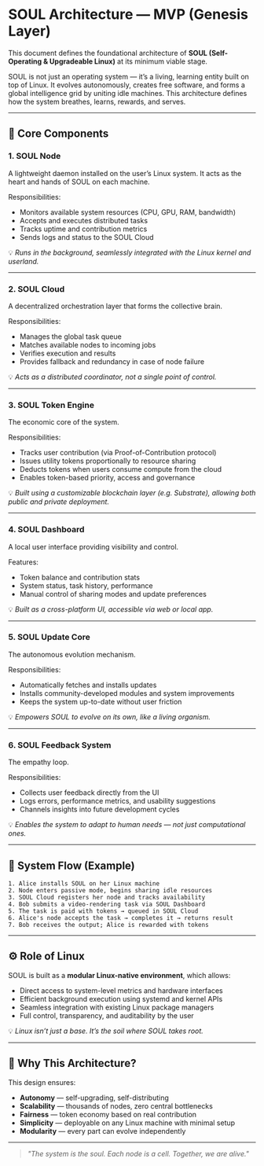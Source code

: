 # SOUL Architecture — MVP (Genesis Layer)

This document defines the foundational architecture of **SOUL (Self-Operating & Upgradeable Linux)** at its minimum viable stage.

SOUL is not just an operating system — it’s a living, learning entity built on top of Linux. It evolves autonomously, creates free software, and forms a global intelligence grid by uniting idle machines. This architecture defines how the system breathes, learns, rewards, and serves.

---

## 🧠 Core Components

### 1. SOUL Node
A lightweight daemon installed on the user’s Linux system. It acts as the heart and hands of SOUL on each machine.

Responsibilities:
- Monitors available system resources (CPU, GPU, RAM, bandwidth)
- Accepts and executes distributed tasks
- Tracks uptime and contribution metrics
- Sends logs and status to the SOUL Cloud

💡 *Runs in the background, seamlessly integrated with the Linux kernel and userland.*

---

### 2. SOUL Cloud
A decentralized orchestration layer that forms the collective brain.

Responsibilities:
- Manages the global task queue
- Matches available nodes to incoming jobs
- Verifies execution and results
- Provides fallback and redundancy in case of node failure

💡 *Acts as a distributed coordinator, not a single point of control.*

---

### 3. SOUL Token Engine
The economic core of the system.

Responsibilities:
- Tracks user contribution (via Proof-of-Contribution protocol)
- Issues utility tokens proportionally to resource sharing
- Deducts tokens when users consume compute from the cloud
- Enables token-based priority, access and governance

💡 *Built using a customizable blockchain layer (e.g. Substrate), allowing both public and private deployment.*

---

### 4. SOUL Dashboard
A local user interface providing visibility and control.

Features:
- Token balance and contribution stats
- System status, task history, performance
- Manual control of sharing modes and update preferences

💡 *Built as a cross-platform UI, accessible via web or local app.*

---

### 5. SOUL Update Core
The autonomous evolution mechanism.

Responsibilities:
- Automatically fetches and installs updates
- Installs community-developed modules and system improvements
- Keeps the system up-to-date without user friction

💡 *Empowers SOUL to evolve on its own, like a living organism.*

---

### 6. SOUL Feedback System
The empathy loop.

Responsibilities:
- Collects user feedback directly from the UI
- Logs errors, performance metrics, and usability suggestions
- Channels insights into future development cycles

💡 *Enables the system to adapt to human needs — not just computational ones.*

---

## 🔁 System Flow (Example)

```plaintext
1. Alice installs SOUL on her Linux machine
2. Node enters passive mode, begins sharing idle resources
3. SOUL Cloud registers her node and tracks availability
4. Bob submits a video-rendering task via SOUL Dashboard
5. The task is paid with tokens → queued in SOUL Cloud
6. Alice's node accepts the task → completes it → returns result
7. Bob receives the output; Alice is rewarded with tokens
```

---

## ⚙️ Role of Linux

SOUL is built as a **modular Linux-native environment**, which allows:

- Direct access to system-level metrics and hardware interfaces
- Efficient background execution using systemd and kernel APIs
- Seamless integration with existing Linux package managers
- Full control, transparency, and auditability by the user

💡 *Linux isn’t just a base. It’s the soil where SOUL takes root.*

---

## 🔮 Why This Architecture?

This design ensures:
- **Autonomy** — self-upgrading, self-distributing
- **Scalability** — thousands of nodes, zero central bottlenecks
- **Fairness** — token economy based on real contribution
- **Simplicity** — deployable on any Linux machine with minimal setup
- **Modularity** — every part can evolve independently

---

> *"The system is the soul. Each node is a cell. Together, we are alive."*
